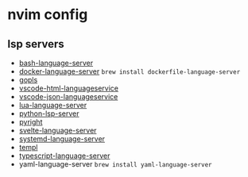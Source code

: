 # nvim config

## lsp servers

- [bash-language-server](https://github.com/bash-lsp/bash-language-server)
- [docker-language-server](https://github.com/docker/docker-language-server)
    ```brew install dockerfile-language-server```
- [gopls](https://github.com/golang/tools/blob/master/gopls/doc/index.md)
- [vscode-html-languageservice](https://github.com/microsoft/vscode-html-languageservice)
- [vscode-json-languageservice](https://github.com/microsoft/vscode-json-languageservice)
- [lua-language-server](https://github.com/LuaLS/lua-language-server)
- [python-lsp-server](https://github.com/python-lsp/python-lsp-server)
- [pyright](https://github.com/microsoft/pyright)
- [svelte-language-server](https://www.npmjs.com/package/svelte-language-server)
- [systemd-language-server](https://github.com/psacawa/systemd-language-server)
- [templ](https://github.com/a-h/templ)
- [typescript-language-server](https://github.com/typescript-language-server/typescript-language-server)
- yaml-language-server `brew install yaml-language-server`
